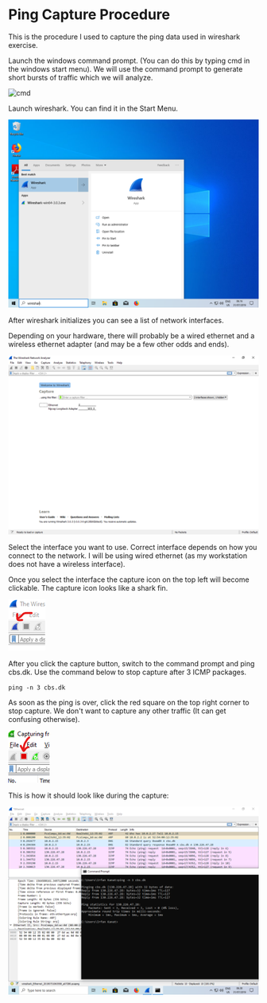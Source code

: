 # Ping Capture Procedure

This is the procedure I used to capture the ping data used in wireshark exercise.

Launch the windows command prompt. (You can do this by typing cmd in the windows start menu). We will use the command prompt to generate short bursts of traffic which we will analyze.

![cmd](figures/commandPrompt.png)

Launch wireshark. You can find it in the Start Menu.

![Launch Wireshark](figures/startmenu.png)

After wireshark initializes you can see a list of network interfaces.

Depending on your hardware, there will probably be a wired ethernet and a wireless ethernet adapter (and may be a few other odds and ends).

![First Screen](figures/afterLaunch.png)

Select the interface you want to use. Correct interface depends on how you connect to the network. I will be using wired ethernet (as my workstation does not have a wireless interface).

Once you select the interface the capture icon on the top left will become clickable. The capture icon looks like a shark fin. 

![capture](figures/capture.png)

After you click the capture button, switch to the command prompt and ping cbs.dk. Use the command below to stop capture after 3 ICMP packages.

    ping -n 3 cbs.dk

As soon as the ping is over, click the red square on the top right corner to stop capture. We don't want to capture any other traffic (It can get confusing otherwise).

![Stop Capture](figures/stop.png)

This is how it should look like during the capture:

![During Capture](figures/captured.png)
